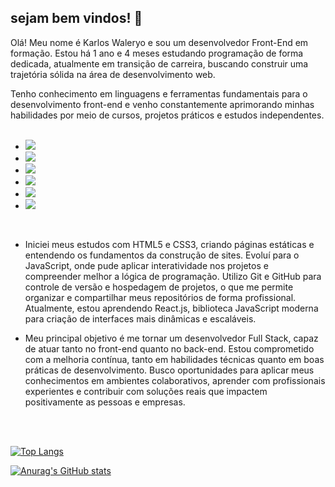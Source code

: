 ## sejam bem vindos! :pencil:
Olá! Meu nome é Karlos Waleryo e sou um desenvolvedor Front-End em formação. Estou há 1 ano e 4 meses estudando programação de forma dedicada, atualmente em transição de carreira, buscando construir uma trajetória sólida na área de desenvolvimento web.

Tenho conhecimento em linguagens e ferramentas fundamentais para o desenvolvimento front-end e venho constantemente aprimorando minhas habilidades por meio de cursos, projetos práticos e estudos independentes.
<br>
<br>

- <img src="https://img.shields.io/badge/JavaScript-F7DF1E?style=for-the-badge&logo=javascript&logoColor=black"/>

- <img src="https://img.shields.io/badge/HTML5-E34F26?style=for-the-badge&logo=html5&logoColor=white"/>

- <img src="https://img.shields.io/badge/Git-F05032?style=for-the-badge&logo=git&logoColor=white"/>

- <img src="https://img.shields.io/badge/CSS3-1572B6?style=for-the-badge&logo=css3&logoColor=white"/>

- <img src="https://img.shields.io/badge/React-20232A?style=for-the-badge&logo=react&logoColor=61DAFB"/>

- <img src="https://img.shields.io/badge/GitHub-181717?style=for-the-badge&logo=github&logoColor=white"/>
<br>

- Iniciei meus estudos com HTML5 e CSS3, criando páginas estáticas e entendendo os fundamentos da construção de sites.
Evoluí para o JavaScript, onde pude aplicar interatividade nos projetos e compreender melhor a lógica de programação.
Utilizo Git e GitHub para controle de versão e hospedagem de projetos, o que me permite organizar e compartilhar meus repositórios de forma profissional.
Atualmente, estou aprendendo React.js, biblioteca JavaScript moderna para criação de interfaces mais dinâmicas e escaláveis.

- Meu principal objetivo é me tornar um desenvolvedor Full Stack, capaz de atuar tanto no front-end quanto no back-end. Estou comprometido com a melhoria contínua, tanto em habilidades técnicas quanto em boas práticas de desenvolvimento.
Busco oportunidades para aplicar meus conhecimentos em ambientes colaborativos, aprender com profissionais experientes e contribuir com soluções reais que impactem positivamente as pessoas e empresas.
<br>
<br>


[![Top Langs](https://github-readme-stats.vercel.app/api/top-langs/?username=karloswaleryodsn)](https://github.com/anuraghazra/github-readme-stats)

[![Anurag's GitHub stats](https://github-readme-stats.vercel.app/api?username=karloswaleryodsn)](https://github.com/anuraghazra/github-readme-stats)
